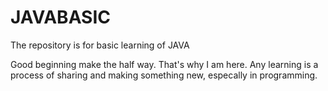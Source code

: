 # JAVABASIC
The repository is for basic learning of JAVA

Good beginning make the half way. That's why I am here.
Any learning is a process of sharing and making something new, especally in programming.

